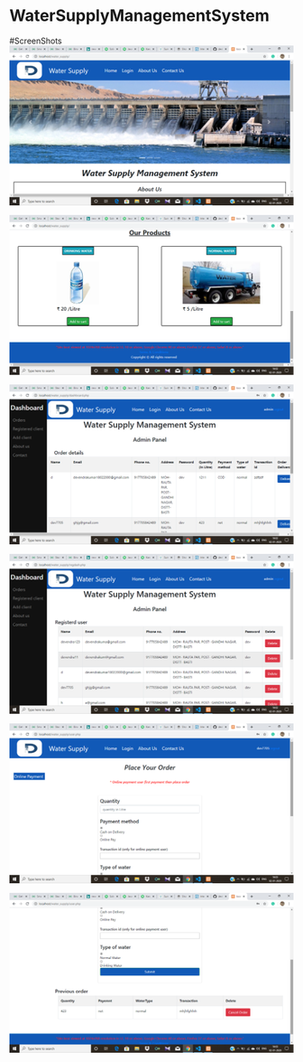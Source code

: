 # WaterSupplyManagementSystem

#ScreenShots
![Home](Screenshots/Screenshot%20(17).png)


![Home](Screenshots/Screenshot%20(18).png)


![AdminPanel](Screenshots/Screenshot%20(19).png)


![AdminPanel](Screenshots/Screenshot%20(20).png)


![UserPanel](Screenshots/Screenshot%20(21).png)


![UserPanel](Screenshots/Screenshot%20(22).png)

